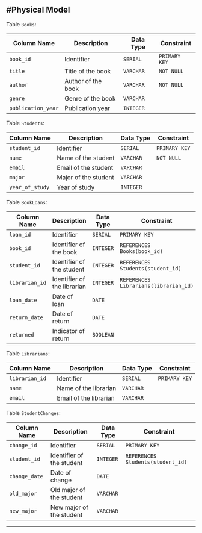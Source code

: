 #Physical Model
---


Table `Books`:

| Column Name       | Description               | Data Type        | Constraint      |
|-------------------|---------------------------|------------------|-----------------|
| `book_id`         | Identifier                | `SERIAL`         | `PRIMARY KEY`   |
| `title`           | Title of the book         | `VARCHAR`   | `NOT NULL`      |
| `author`          | Author of the book        | `VARCHAR`   | `NOT NULL`      |
| `genre`           | Genre of the book         | `VARCHAR`   |                 |
| `publication_year`| Publication year          | `INTEGER`        |                 |

Table `Students`:

| Column Name  | Description               | Data Type        | Constraint      |
|--------------|---------------------------|------------------|-----------------|
| `student_id` | Identifier                | `SERIAL`         | `PRIMARY KEY`   |
| `name`       | Name of the student       | `VARCHAR`   | `NOT NULL`      |
| `email`      | Email of the student      | `VARCHAR`   |                 |
| `major`      | Major of the student      | `VARCHAR`   |                 |
| `year_of_study`| Year of study            | `INTEGER`        |                 |

Table `BookLoans`:

| Column Name | Description               | Data Type        | Constraint                          |
|-------------|---------------------------|------------------|-------------------------------------|
| `loan_id`   | Identifier                | `SERIAL`         | `PRIMARY KEY`                       |
| `book_id`   | Identifier of the book    | `INTEGER`        | `REFERENCES Books(book_id)`         |
| `student_id`| Identifier of the student | `INTEGER`        | `REFERENCES Students(student_id)`   |
| `librarian_id` | Identifier of the librarian | `INTEGER`      | `REFERENCES Librarians(librarian_id)` |
| `loan_date` | Date of loan              | `DATE`           |                                     |
| `return_date`| Date of return            | `DATE`           |                                     |
| `returned`  | Indicator of return       | `BOOLEAN`        |                                     |

Table `Librarians`:

| Column Name | Description               | Data Type        | Constraint      |
|-------------|---------------------------|------------------|-----------------|
| `librarian_id` | Identifier             | `SERIAL`         | `PRIMARY KEY`   |
| `name`      | Name of the librarian     | `VARCHAR`   |                 |
| `email`     | Email of the librarian    | `VARCHAR`   |                 |

Table `StudentChanges`:

| Column Name | Description               | Data Type        | Constraint      |
|-------------|---------------------------|------------------|-----------------|
| `change_id` | Identifier                | `SERIAL`         | `PRIMARY KEY`   |
| `student_id`| Identifier of the student | `INTEGER`        | `REFERENCES Students(student_id)` |
| `change_date`| Date of change           | `DATE`           |                 |
| `old_major` | Old major of the student | `VARCHAR`   |                 |
| `new_major` | New major of the student | `VARCHAR`   |                 |


---
